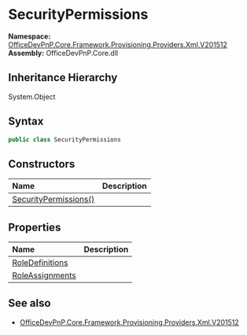 # SecurityPermissions
  

**Namespace:** [OfficeDevPnP.Core.Framework.Provisioning.Providers.Xml.V201512](OfficeDevPnP.Core.Framework.Provisioning.Providers.Xml.V201512.md)  
**Assembly:** OfficeDevPnP.Core.dll  
## Inheritance Hierarchy
System.Object  
## Syntax
```C#
public class SecurityPermissions
```
## Constructors
|**Name**|**Description**|
|:-----|:-----|
| [SecurityPermissions()](OfficeDevPnP.Core.Framework.Provisioning.Providers.Xml.V201512.SecurityPermissions.ctor1.md) | 
## Properties
|**Name**|**Description**|
|:-----|:-----|
| [RoleDefinitions](OfficeDevPnP.Core.Framework.Provisioning.Providers.Xml.V201512.SecurityPermissions.RoleDefinitions.md) | 
| [RoleAssignments](OfficeDevPnP.Core.Framework.Provisioning.Providers.Xml.V201512.SecurityPermissions.RoleAssignments.md) | 
## See also
- [OfficeDevPnP.Core.Framework.Provisioning.Providers.Xml.V201512](OfficeDevPnP.Core.Framework.Provisioning.Providers.Xml.V201512.md)
